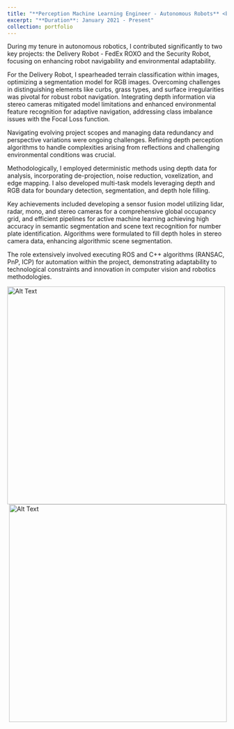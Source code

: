 ```yaml
---
title: "**Perception Machine Learning Engineer - Autonomous Robots** <br> DEKA Research and Development Corporation"
excerpt: "**Duration**: January 2021 - Present"
collection: portfolio
---
```


During my tenure in autonomous robotics, I contributed significantly to two key projects: the Delivery Robot - FedEx ROXO and the Security Robot, focusing on enhancing robot navigability and environmental adaptability. 

For the Delivery Robot, I spearheaded terrain classification within images, optimizing a segmentation model for RGB images. Overcoming challenges in distinguishing elements like curbs, grass types, and surface irregularities was pivotal for robust robot navigation. Integrating depth information via stereo cameras mitigated model limitations and enhanced environmental feature recognition for adaptive navigation, addressing class imbalance issues with the Focal Loss function.

Navigating evolving project scopes and managing data redundancy and perspective variations were ongoing challenges. Refining depth perception algorithms to handle complexities arising from reflections and challenging environmental conditions was crucial.

Methodologically, I employed deterministic methods using depth data for analysis, incorporating de-projection, noise reduction, voxelization, and edge mapping. I also developed multi-task models leveraging depth and RGB data for boundary detection, segmentation, and depth hole filling.

Key achievements included developing a sensor fusion model utilizing lidar, radar, mono, and stereo cameras for a comprehensive global occupancy grid, and efficient pipelines for active machine learning achieving high accuracy in semantic segmentation and scene text recognition for number plate identification. Algorithms were formulated to fill depth holes in stereo camera data, enhancing algorithmic scene segmentation.

The role extensively involved executing ROS and C++ algorithms (RANSAC, PnP, ICP) for automation within the project, demonstrating adaptability to technological constraints and innovation in computer vision and robotics methodologies.

<img src="https://neharpoddar.github.io/images/sentry.png" alt="Alt Text" width="500" height="500" align="left">
<img src="https://github.com/NeharPoddar/NeharPoddar.github.io/images/sentry.png" alt="Alt Text" width="500" height="500" align="right">

